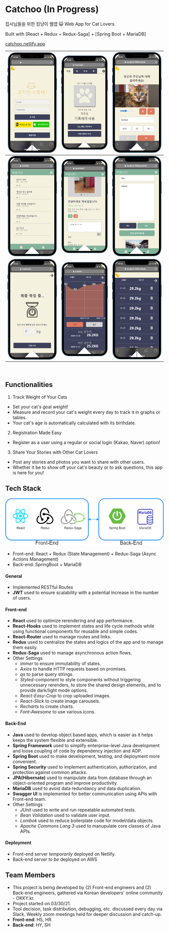 # Catchoo (In Progress)
집사님들을 위한 킹냥이 웹앱 😺
Web App for Cat Lovers.

Built with [React + Redux + Redux-Saga] + [Spring Boot + MariaDB]

[catchoo.netlify.app](https://catchoo.netlify.app)


![home](./cat-app-client/public/readMeImg/Catchoo_home.png)|![main](./cat-app-client/public/readMeImg/Catchoo_main.png)|![add](./cat-app-client/public/readMeImg/Catchoo_add.png)
:---:|:---:|:---:
![post-list](./cat-app-client/public/readMeImg/Catchoo_post_list.png)|![post-view](./cat-app-client/public/readMeImg/Catchoo_post_view.png)|![post_write](./cat-app-client/public/readMeImg/Catchoo_post_write.png)
![weight-add](./cat-app-client/public/readMeImg/Catchoo_weight.png)|![weight-graph](./cat-app-client/public/readMeImg/Catchoo_weight-graph.png)|![weight-list](./cat-app-client/public/readMeImg/Catchoo_weight_list.png)

<br />

## Functionalities
1. Track Weight of Your Cats
- Set your cat's goal weight!
- Measure and record your cat's weight every day to track it in graphs or tables.
- Your cat's age is automatically calculated with its birthdate.

2. Registration Made Easy
- Register as a user using a regular or social login (Kakao, Naver) option!

3. Share Your Stories with Other Cat Lovers
- Post any stories and photos you want to share with other users.
- Whether it be to show off your cat's beauty or to ask questions, this app is here for you! <br />

## Tech Stack
![Catchoo_Tech_Stack](./cat-app-client/public/readMeImg/Catchoo_tech_stack.png)

- Front-end: React + Redux (State Management) + Redux-Saga (Async Actions Management)
- Back-end: SpringBoot + MariaDB

#### General
- Implemented RESTful Routes 
- **JWT** used to ensure scalability with a potential increase in the number of users.<br/>

#### Front-end
- **React** used to optimize rerendering and app performance.
- **React-Hooks** used to implement states and life cycle methods while using functional components for reusable and simple codes.
- **React-Router** used to manage routes and links.
- **Redux** used to centralize the states and logics of the app and to manage them easily.
- **Redux-Saga** used to manage asynchronous action flows.
- Other Settings
  * _immer_ to ensure immutability of states.
  * _Axios_ to handle HTTP requests based on promises.
  * _qs_ to parse query strings.
  * _Styled-component_ to style components without triggering unnecessary rerenders, to store the shared design elements, and to provide dark/light mode options.
  * _React-Easy-Crop_ to crop uploaded images.
  * _React-Slick_ to create image carousels.
  * _Recharts_ to create charts.
  * _Font-Awesome_  to use various icons.

#### Back-End
- **Java** used to develop object based apps, which is easier as it helps keeps the system flexible and extensible.
- **Spring Framework** used to simplify enterprise-level Java development and loose coupling of code by dependency injection and AOP.
- **Spring Boot** used to make development, testing, and deployment more convenient.
- **Spring Security** used to implement authentication, authorization, and protection against common attacks.
- **JPA(Hibernate)** used to manipulate data from database through an object-oriented program and improve productivity.
- **MariaDB** used to avoid data redundancy and data duplication.
- **Swagger UI** is implemented for better communication using APIs with Front-end team.
- Other Settings
  - *JUnit* used to write and run repeatable automated tests.
  - *Bean Validation* used to validate user input.
  - *Lombok* used to reduce boilerplate code for model/data objects. 
  - *Apache Commons Lang 3* used to manupulate core classes of Java APIs.

#### Deployment
- Front-end server *temporarily* deployed on Netlify.
- Back-end server *to be* deployed on AWS <br/>

## Team Members

- This project is being developed by (2) Front-end engineers and (2) Back-end engineers, gathered via Korean developers' online community - OKKY.kr.
- Project started on 03/30/21.
- Tool decision, task distribution, debugging, etc. discussed every day via Slack. Weekly zoom meetings held for deeper discussion and catch-up.
- **Front-end**: HS, HR
- **Back-end**: HY, SH <br />
